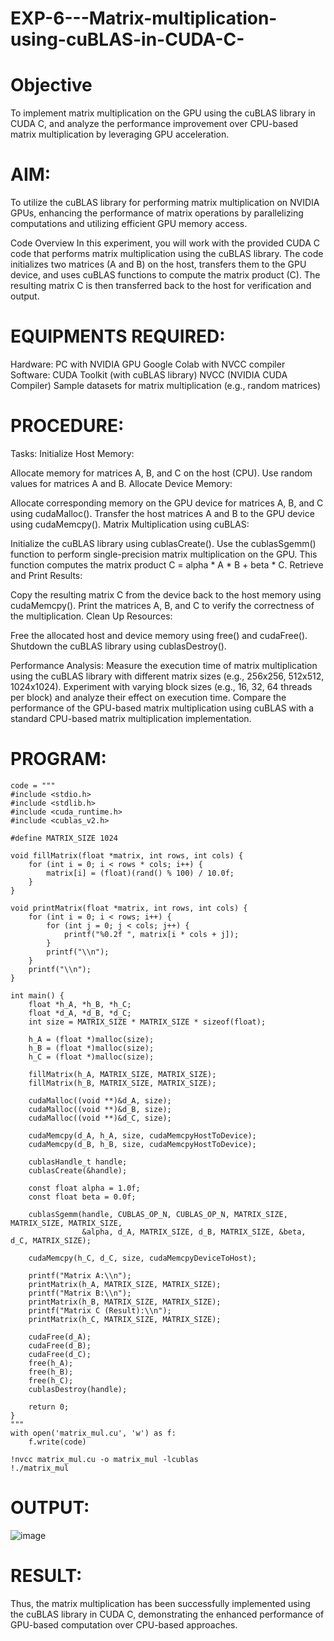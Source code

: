 # EXP-6---Matrix-multiplication-using-cuBLAS-in-CUDA-C-

# Objective
To implement matrix multiplication on the GPU using the cuBLAS library in CUDA C, and analyze the performance improvement over CPU-based matrix multiplication by leveraging GPU acceleration.

# AIM:
To utilize the cuBLAS library for performing matrix multiplication on NVIDIA GPUs, enhancing the performance of matrix operations by parallelizing computations and utilizing efficient GPU memory access.

Code Overview
In this experiment, you will work with the provided CUDA C code that performs matrix multiplication using the cuBLAS library. The code initializes two matrices (A and B) on the host, transfers them to the GPU device, and uses cuBLAS functions to compute the matrix product (C). The resulting matrix C is then transferred back to the host for verification and output.

# EQUIPMENTS REQUIRED:
Hardware:
PC with NVIDIA GPU
Google Colab with NVCC compiler
Software:
CUDA Toolkit (with cuBLAS library)
NVCC (NVIDIA CUDA Compiler)
Sample datasets for matrix multiplication (e.g., random matrices)

# PROCEDURE:
Tasks:
Initialize Host Memory:

Allocate memory for matrices A, B, and C on the host (CPU). Use random values for matrices A and B.
Allocate Device Memory:

Allocate corresponding memory on the GPU device for matrices A, B, and C using cudaMalloc().
Transfer the host matrices A and B to the GPU device using cudaMemcpy().
Matrix Multiplication using cuBLAS:

Initialize the cuBLAS library using cublasCreate().
Use the cublasSgemm() function to perform single-precision matrix multiplication on the GPU. This function computes the matrix product C = alpha * A * B + beta * C.
Retrieve and Print Results:

Copy the resulting matrix C from the device back to the host memory using cudaMemcpy().
Print the matrices A, B, and C to verify the correctness of the multiplication.
Clean Up Resources:

Free the allocated host and device memory using free() and cudaFree().
Shutdown the cuBLAS library using cublasDestroy().

Performance Analysis:
Measure the execution time of matrix multiplication using the cuBLAS library with different matrix sizes (e.g., 256x256, 512x512, 1024x1024).
Experiment with varying block sizes (e.g., 16, 32, 64 threads per block) and analyze their effect on execution time.
Compare the performance of the GPU-based matrix multiplication using cuBLAS with a standard CPU-based matrix multiplication implementation.
# PROGRAM:

```
code = """
#include <stdio.h>
#include <stdlib.h>
#include <cuda_runtime.h>
#include <cublas_v2.h>

#define MATRIX_SIZE 1024

void fillMatrix(float *matrix, int rows, int cols) {
    for (int i = 0; i < rows * cols; i++) {
        matrix[i] = (float)(rand() % 100) / 10.0f;
    }
}

void printMatrix(float *matrix, int rows, int cols) {
    for (int i = 0; i < rows; i++) {
        for (int j = 0; j < cols; j++) {
            printf("%0.2f ", matrix[i * cols + j]);
        }
        printf("\\n");
    }
    printf("\\n");
}

int main() {
    float *h_A, *h_B, *h_C;
    float *d_A, *d_B, *d_C;
    int size = MATRIX_SIZE * MATRIX_SIZE * sizeof(float);

    h_A = (float *)malloc(size);
    h_B = (float *)malloc(size);
    h_C = (float *)malloc(size);

    fillMatrix(h_A, MATRIX_SIZE, MATRIX_SIZE);
    fillMatrix(h_B, MATRIX_SIZE, MATRIX_SIZE);

    cudaMalloc((void **)&d_A, size);
    cudaMalloc((void **)&d_B, size);
    cudaMalloc((void **)&d_C, size);

    cudaMemcpy(d_A, h_A, size, cudaMemcpyHostToDevice);
    cudaMemcpy(d_B, h_B, size, cudaMemcpyHostToDevice);

    cublasHandle_t handle;
    cublasCreate(&handle);

    const float alpha = 1.0f;
    const float beta = 0.0f;

    cublasSgemm(handle, CUBLAS_OP_N, CUBLAS_OP_N, MATRIX_SIZE, MATRIX_SIZE, MATRIX_SIZE, 
                &alpha, d_A, MATRIX_SIZE, d_B, MATRIX_SIZE, &beta, d_C, MATRIX_SIZE);

    cudaMemcpy(h_C, d_C, size, cudaMemcpyDeviceToHost);

    printf("Matrix A:\\n");
    printMatrix(h_A, MATRIX_SIZE, MATRIX_SIZE);
    printf("Matrix B:\\n");
    printMatrix(h_B, MATRIX_SIZE, MATRIX_SIZE);
    printf("Matrix C (Result):\\n");
    printMatrix(h_C, MATRIX_SIZE, MATRIX_SIZE);

    cudaFree(d_A);
    cudaFree(d_B);
    cudaFree(d_C);
    free(h_A);
    free(h_B);
    free(h_C);
    cublasDestroy(handle);

    return 0;
}
"""
with open('matrix_mul.cu', 'w') as f:
    f.write(code)
```

```
!nvcc matrix_mul.cu -o matrix_mul -lcublas
!./matrix_mul
```

# OUTPUT:
![image](https://github.com/user-attachments/assets/c3c5bbaf-dbcc-474f-ae95-144e80ab1e4d)

# RESULT:

Thus, the matrix multiplication has been successfully implemented using the cuBLAS library in CUDA C, demonstrating the enhanced performance of GPU-based computation over CPU-based approaches.
